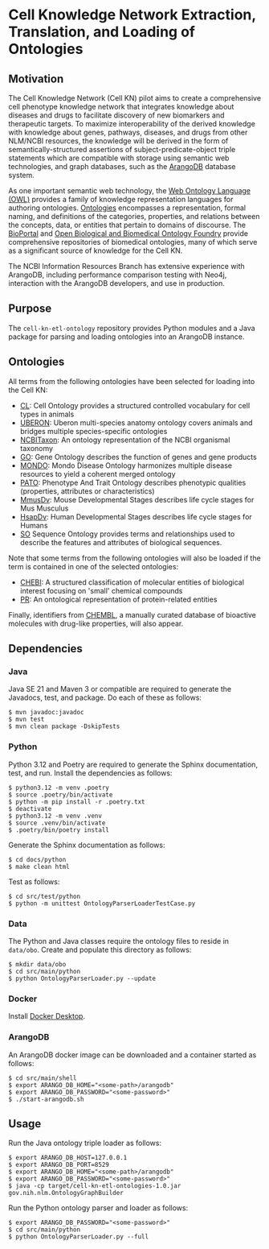 # Cell Knowledge Network Extraction, Translation, and Loading of Ontologies

## Motivation

The Cell Knowledge Network (Cell KN) pilot aims to create a
comprehensive cell phenotype knowledge network that integrates
knowledge about diseases and drugs to facilitate discovery of new
biomarkers and therapeutic targets. To maximize interoperability of
the derived knowledge with knowledge about genes, pathways, diseases,
and drugs from other NLM/NCBI resources, the knowledge will be derived
in the form of semantically-structured assertions of
subject-predicate-object triple statements which are compatible with
storage using semantic web technologies, and graph databases, such as
the [ArangoDB](https://arangodb.com/) database system.

As one important semantic web technology, the [Web Ontology Language
(OWL)](https://en.wikipedia.org/wiki/Web_Ontology_Language) provides a
family of knowledge representation languages for authoring
ontologies. [Ontologies](https://en.wikipedia.org/wiki/Ontology_(information_science))
encompasses a representation, formal naming, and definitions of the
categories, properties, and relations between the concepts, data, or
entities that pertain to domains of discourse. The
[BioPortal](https://bioportal.bioontology.org/) and [Open Biological
and Biomedical Ontology Foundry](https://obofoundry.org/) provide
comprehensive repositories of biomedical ontologies, many of which
serve as a significant source of knowledge for the Cell KN.

The NCBI Information Resources Branch has extensive experience with
ArangoDB, including performance comparison testing with Neo4j,
interaction with the ArangoDB developers, and use in production.

## Purpose

The `cell-kn-etl-ontology` repository provides Python modules and a
Java package for parsing and loading ontologies into an ArangoDB
instance.

## Ontologies

All terms from the following ontologies have been selected for loading
into the Cell KN:

- [CL](http://purl.obolibrary.org/obo/cl.owl): Cell Ontology provides
  a structured controlled vocabulary for cell types in animals
- [UBERON](http://purl.obolibrary.org/obo/uberon/uberon-base.owl):
  Uberon multi-species anatomy ontology covers animals and bridges
  multiple species-specific ontologies
- [NCBITaxon](http://purl.obolibrary.org/obo/ncbitaxon/subsets/taxslim.owl):
  An ontology representation of the NCBI organismal taxonomy
- [GO](https://purl.obolibrary.org/obo/go/extensions/go-plus.owl):
  Gene Ontology describes the function of genes and gene products
- [MONDO](http://purl.obolibrary.org/obo/mondo/mondo-simple.owl):
  Mondo Disease Ontology harmonizes multiple disease resources to
  yield a coherent merged ontology
- [PATO](http://purl.obolibrary.org/obo/pato.owl): Phenotype And Trait
  Ontology describes phenotypic qualities (properties, attributes or
  characteristics)
- [MmusDv](http://purl.obolibrary.org/obo/mmusdv.owl): Mouse
  Developmental Stages describes life cycle stages for Mus Musculus
- [HsapDv](http://purl.obolibrary.org/obo/hsapdv.owl): Human
  Developmental Stages describes life cycle stages for Humans
- [SO](http://purl.obolibrary.org/obo/so.owl) Sequence Ontology
  provides terms and relationships used to describe the features and
  attributes of biological sequences.
 
Note that some terms from the following ontologies will also be loaded
if the term is contained in one of the selected ontologies:

- [CHEBI](http://purl.obolibrary.org/obo/chebi.owl): A structured
  classification of molecular entities of biological interest focusing
  on 'small' chemical compounds
- [PR](http://purl.obolibrary.org/obo/pr.owl): An ontological
  representation of protein-related entities

Finally, identifiers from [CHEMBL](), a manually curated database of
bioactive molecules with drug-like properties, will also appear.

## Dependencies

### Java

Java SE 21 and Maven 3 or compatible are required to generate the
Javadocs, test, and package. Do each of these as follows:
```
$ mvn javadoc:javadoc
$ mvn test
$ mvn clean package -DskipTests
```

### Python

Python 3.12 and Poetry are required to generate the Sphinx
documentation, test, and run. Install the dependencies as follows:
```
$ python3.12 -m venv .poetry
$ source .poetry/bin/activate
$ python -m pip install -r .poetry.txt
$ deactivate
$ python3.12 -m venv .venv
$ source .venv/bin/activate
$ .poetry/bin/poetry install
```
Generate the Sphinx documentation as follows:
```
$ cd docs/python
$ make clean html
```
Test as follows:
```
$ cd src/test/python
$ python -m unittest OntologyParserLoaderTestCase.py
```

### Data

The Python and Java classes require the ontology files to reside in
`data/obo`. Create and populate this directory as follows:
```
$ mkdir data/obo
$ cd src/main/python
$ python OntologyParserLoader.py --update
```

### Docker

Install [Docker Desktop](https://docs.docker.com/desktop/).

### ArangoDB

An ArangoDB docker image can be downloaded and a container started as
follows:
```
$ cd src/main/shell
$ export ARANGO_DB_HOME="<some-path>/arangodb"
$ export ARANGO_DB_PASSWORD="<some-password>"
$ ./start-arangodb.sh
```

## Usage

Run the Java ontology triple loader as follows:
```
$ export ARANGO_DB_HOST=127.0.0.1
$ export ARANGO_DB_PORT=8529
$ export ARANGO_DB_HOME="<some-path>/arangodb"
$ export ARANGO_DB_PASSWORD="<some-password>"
$ java -cp target/cell-kn-etl-ontologies-1.0.jar gov.nih.nlm.OntologyGraphBuilder
```

Run the Python ontology parser and loader as follows:
```
$ export ARANGO_DB_PASSWORD="<some-password>"
$ cd src/main/python
$ python OntologyParserLoader.py --full
```
